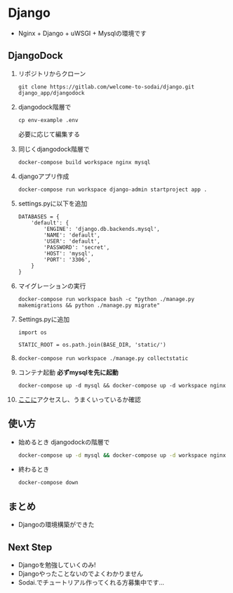 # Django

- Nginx + Django + uWSGI + Mysqlの環境です

  

## DjangoDock

1. リポジトリからクローン

   ```
   git clone https://gitlab.com/welcome-to-sodai/django.git django_app/djangodock
   ```

2. djangodock階層で

   ```
   cp env-example .env
   ```

   必要に応じて編集する

3. 同じくdjangodock階層で

   ```
   docker-compose build workspace nginx mysql
   ```

4. djangoアプリ作成

   ```
   docker-compose run workspace django-admin startproject app .
   ```

5. settings.pyに以下を追加

   ```
   DATABASES = {
       'default': {
           'ENGINE': 'django.db.backends.mysql',
           'NAME': 'default',
           'USER': 'default',
           'PASSWORD': 'secret',
           'HOST': 'mysql',
           'PORT': '3306',
       }
   }
   ```

6. マイグレーションの実行

   ```
   docker-compose run workspace bash -c "python ./manage.py makemigrations && python ./manage.py migrate"
   ```

7. Settings.pyに追加

   ```
   import os
   
   STATIC_ROOT = os.path.join(BASE_DIR, 'static/')
   ```

8. ```
   docker-compose run workspace ./manage.py collectstatic
   ```

9. コンテナ起動  **必ずmysqlを先に起動**

   ```
   docker-compose up -d mysql && docker-compose up -d workspace nginx
   ```

10. [ここに](http:localhost)アクセスし、うまくいっているか確認

## 使い方

- 始めるとき djangodockの階層で
   ```bash
   docker-compose up -d mysql && docker-compose up -d workspace nginx
   ```
- 終わるとき
   ```bash
   docker-compose down
   ```

## まとめ

- Djangoの環境構築ができた

## Next Step

- Djangoを勉強していくのみ!
- Djangoやったことないのでよくわかりません
- Sodai.でチュートリアル作ってくれる方募集中です...

